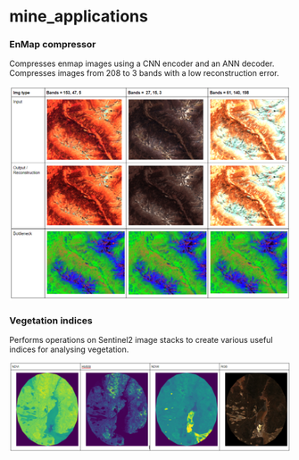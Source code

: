 # mine_applications

### EnMap compressor

Compresses enmap images using a CNN encoder and an ANN decoder. Compresses images from 208 to 3 bands with a low reconstruction error.

<img src="https://github.com/tonzowonzo/mine_applications/blob/master/enmap_compressor_example.PNG?raw=true">

### Vegetation indices

Performs operations on Sentinel2 image stacks to create various useful indices for analysing vegetation.

<img src="https://github.com/tonzowonzo/mine_applications/blob/master/vegetation_indices_examples.PNG?raw=true">
